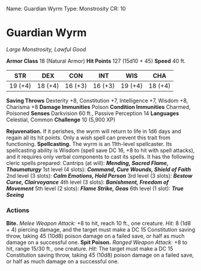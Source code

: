 Name: Guardian Wyrm
Type: Monstrosity
CR: 10

# Guardian Wyrm
_Large Monstrosity, Lawful Good_

**Armor Class** 18 (Natural Armor)
**Hit Points** 127 (15d10 + 45)
**Speed** 40 ft.

| STR     | DEX     | CON     | INT     | WIS     | CHA     |
|---------|---------|---------|---------|---------|---------|
| 19 (+4) | 18 (+4) | 16 (+3) | 16 (+3) | 19 (+4) | 18 (+4) |

**Saving Throws** Dexterity +8, Constitution +7, Intelligence +7, Wisdom +8, Charisma +8
**Damage Immunities** Poison
**Condition Immunities** Charmed, Poisoned
**Senses** Darkvision 60 ft., Passive Perception 14
**Languages** Celestial, Common
**Challenge** 10 (5,900 XP)

**Rejuvenation.** If it perishes, the wyrm will return to life in 1d6 days and regain all its hit points. Only a wish spell can prevent this trait from functioning.
**Spellcasting.** The wyrm is an 11th-level spellcaster. Its spellcasting ability is Wisdom (spell save DC 16, +8 to hit with spell attacks), and it requires only verbal components to cast its spells. It has the following cleric spells prepared:
Cantrips (at will): **_Mending, Sacred Flame, Thaumaturgy_**
1st level (4 slots): **_Command, Cure Wounds, Shield of Faith_**
2nd level (3 slots): **_Calm Emotions, Hold Person_**
3rd level (3 slots): **_Bestow Curse, Clairvoyance_**
4th level (3 slots): **_Banishment, Freedom of Movement_**
5th level (2 slots): **_Flame Strike, Geas_**
6th level (1 slot): **_True Seeing_**

### Actions
**Bite.** _Melee Weapon Attack:_ +8 to hit, reach 10 ft., one creature. _Hit:_ 8 (1d8 + 4) piercing damage, and the target must make a DC 15 Constitution saving throw, taking 45 (10d8) poison damage on a failed save, or half as much damage on a successful one.
**Spit Poison.** _Ranged Weapon Attack:_ +8 to hit, range 15/30 ft., one creature. _Hit:_ The target must make a DC 15 Constitution saving throw, taking 45 (10d8) poison damage on a failed save, or half as much damage on a successful one.